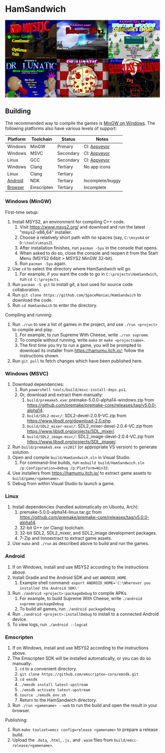 # HamSandwich

![Screenshots of game title screens](docs/titlescreens.png)

## Building

The recommended way to compile the games is [MinGW on Windows](#windows-mingw).
The following platforms also have various levels of support:

Platform | Toolchain | Status | Notes
-|-|-|-
Windows | MinGW | Primary | CI: [Appveyor](https://ci.appveyor.com/project/SpaceManiac/hamsandwich)
Windows | MSVC | Secondary | CI: [Appveyor](https://ci.appveyor.com/project/SpaceManiac/hamsandwich)
Linux | GCC | Secondary | CI: [Appveyor](https://ci.appveyor.com/project/SpaceManiac/hamsandwich)
Windows | Clang | Tertiary | No app icons
Linux | Clang | Tertiary
[Android](#Android) | NDK | Tertiary | Incomplete/buggy
[Browser](#Emscripten) | Emscripten | Tertiary | Incomplete

### Windows (MinGW)

First-time setup:

1. Install MSYS2, an environment for compiling C++ code.
    1. Visit <https://www.msys2.org/> and download and run the latest "msys2-x86_64" installer.
    2. Choose a relatively short path with no spaces (say, `C:\msys64` or `D:\tools\msys2`).
    3. After installation finishes, run `pacman -Syu` in the console that opens.
    4. When asked to do so, close the console and reopen it from the Start Menu (MSYS2 64bit > MSYS2 MinGW 32-bit).
    5. Run `pacman -Syu` again.
2. Use `cd` to select the directory where HamSandwich will go.
    1. For example, if you want the code to go in `C:\projects\HamSandwich`, run `cd C:\projects`.
3. Run `pacman -S git` to install git, a tool used for source code collaboration.
4. Run `git clone https://github.com/SpaceManiac/HamSandwich` to download the code.
5. Run `cd HamSandwich` to enter the directory.

Compiling and running:

1. Run `./run` to see a list of games in the project, and use `./run <project>` to compile and play.
    1. For example, to run Supreme With Cheese, write `./run supreme`.
    2. To compile without running, write `make` or `make <projectname>`.
    3. The first time you try to run a game, you will be prompted to download
        its installer from <https://hamumu.itch.io/>;
        follow the instructions shown.
2. Run `git pull` to fetch changes which have been published here.

### Windows (MSVC)

1. Download dependencies:
    1. Run `powershell tools/build/msvc-install-deps.ps1`.
    2. Or, download and extract them manually:
        1. `build/premake5.exe`: premake-5.0.0-alpha14-windows.zip
           from <https://github.com/premake/premake-core/releases/tag/v5.0.0-alpha14>.
        2. `build/SDL2-msvc/`: SDL2-devel-2.0.9-VC.zip from <https://www.libsdl.org/download-2.0.php>.
        3. `build/SDL2_mixer-msvc/`: SDL2_mixer-devel-2.0.4-VC.zip from <https://www.libsdl.org/projects/SDL_mixer/>.
        4. `build/SDL2_image-msvc/`: SDL2_image-devel-2.0.4-VC.zip from <https://www.libsdl.org/projects/SDL_image/>.
2. Run `build/premake5.exe vs2017` (or appropriate VS version) to generate solution.
3. Open and compile `build/HamSandwich.sln` in Visual Studio.
    1. For command-line builds, run `msbuild build/HamSandwich.sln /p:Configuration=debug /p:Platform=Win32`.
4. Use installers from <https://hamumu.itch.io/> to extract game assets to `build/game/<gamename>`.
5. Debug from within Visual Studio to launch a game.

### Linux

1. Install dependencies (handled automatically on Ubuntu, Arch):
    1. premake-5.0.0-alpha14-linux.tar.gz from <https://github.com/premake/premake-core/releases/tag/v5.0.0-alpha14>.
    2. 32-bit G++ (or Clang) toolchain.
    3. 32-bit SDL2, SDL2_mixer, and SDL2_image development packages.
    4. 7-Zip and Innoextract to extract game assets.
2. Use `make` and `./run` as described above to build and run the games.

### Android

1. If on Windows, install and use MSYS2 according to the instructions above.
2. Install Gradle and the Android SDK and set `ANDROID_HOME`.
    1. Example shell command: `export ANDROID_HOME='C:\Wherever you installed the Android SDK\'`
3. Run `./android <project>:packageDebug` to compile APKs.
    1. For example, to build Supreme With Cheese, write `./android supreme:packageDebug`
    2. To build all games, run `./android packageDebug`
4. Run `./android <project>:installDebug` to install to a connected Android device.
5. To view logs, run `./android --logcat`

### Emscripten

1. If on Windows, install and use MSYS2 according to the instructions above.
2. The Emscripten SDK will be installed automatically, or you can do so
   manually:
    1. `cd` to a convenient directory.
    2. `git clone https://github.com/emscripten-core/emsdk.git`
    3. `cd emsdk`
    4. `./emsdk install latest-upstream`
    5. `./emsdk activate latest-upstream`
    6. `source ./emsdk_env.sh`
    7. Return to the HamSandwich directory.
2. Run `./run <gamename> --web` to run the build and open the result in your
   browser.

Publishing:

1. Run `make toolset=emcc config=release <gamename>` to prepare a release build.
2. Upload the `.data`, `.html`, `.js,` and `.wasm` files from
   `build/emcc-release/<gamename>`.

[emsdk]: https://emscripten.org/docs/getting_started/downloads.html
